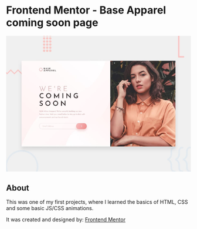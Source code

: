 # Frontend Mentor - Base Apparel coming soon page

![Design preview for the Base Apparel coming soon page coding challenge](./design/desktop-preview.jpg)

## About

This was one of my first projects, where I learned the basics of HTML, CSS and some basic JS/CSS animations.

It was created and designed by:
[Frontend Mentor](https://www.frontendmentor.io)

